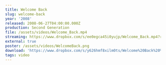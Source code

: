 ```yaml
---
title: Welcome Back
slug: welcome-back
year: '2008'
released: 2008-06-27T04:00:00.000Z
production: Second Generation
file: /assets/videos/Welcome_Back.mp4
streaming: https://www.dropbox.com/s/ee0egca45i0yujp/Welcome_Back.mp4?raw=1
external: true
poster: /assets/videos/WelcomeBack.png
download: 'https://www.dropbox.com/s/y626hmf8xilm0ts/Welcome%20Back%20%282008%29.m4v?dl=0'
tags: video
---
```

